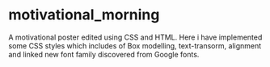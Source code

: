# motivational_morning

A motivational poster edited using CSS and HTML. Here i have implemented some CSS styles which includes of Box modelling, text-transorm, alignment and linked new font family discovered from Google fonts.
